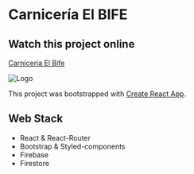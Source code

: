 # Carnicería El BIFE
## Watch this project online
[Carnicería El Bife](https://carniceriaelbife.com/)

![Logo](https://repository-images.githubusercontent.com/257168033/3ccd3a80-93e8-11ea-9129-a5abe1d1d0e7)

This project was bootstrapped with [Create React App](https://github.com/facebook/create-react-app).

## Web Stack
- React & React-Router
- Bootstrap & Styled-components
- Firebase
- Firestore